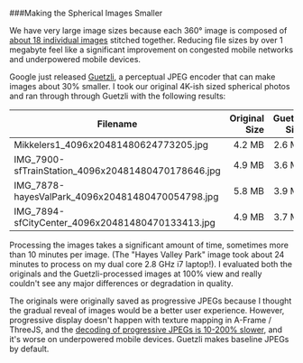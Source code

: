 ###Making the Spherical Images Smaller

We have very large image sizes because each 360° image is composed of [about 18 individual images](http://spherical.photography/360-panorama-creation.html) stitched together. Reducing file sizes by over 1 megabyte feel like a significant improvement on congested mobile networks and underpowered mobile devices.

Google just released [Guetzli](https://github.com/google/guetzli), a perceptual JPEG encoder that can make images about 30% smaller. I took our original 4K-ish sized spherical photos and ran through through Guetzli with the following results:

| Filename                              | Original Size           | Guetzli Size  | Decrease in Size | % Decrease |
| ------------------------------------- | -----------------------:| -------------:| ----------------:| ----------:|
| Mikkelers1_4096x20481480624773205.jpg | 4.2 MB                  |        2.6 MB | 1.6 MB           | 38%        |
| IMG_7900-sfTrainStation_4096x20481480470178646.jpg | 4.9 MB | 3.6 MB | 1.3 MB | 27% | 
| IMG_7878-hayesValPark_4096x20481480470054798.jpg | 5.8 MB | 3.9 MB | 1.9 MB | 33% |
| IMG_7894-sfCityCenter_4096x20481480470133413.jpg | 4.9 MB | 3.7 MB | 1.2 MB | 24% |

Processing the images takes a significant amount of time, sometimes more than 10 minutes per image. (The "Hayes Valley Park" image took about 24 minutes to process on my dual core 2.8 GHz i7 laptop!). I evaluated both the originals and the Guetzli-processed images at 100% view and really couldn't see any major differences or degradation in quality.

The originals were originally saved as progressive JPEGs because I thought the gradual reveal of images would be a better user experience. However, progressive display doesn't happen with texture mapping in A-Frame / ThreeJS, and the [decoding of progressive JPEGs is 10-200% slower](https://github.com/google/guetzli/issues/54), and it's worse on underpowered mobile devices. Guetzli makes baseline JPEGs by default.
